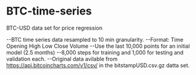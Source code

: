 # BTC-time-series
BTC-USD data set for price regression

--BTC time series data resampled to 10 min granularity.
--Format: Time Opening High Low Close Volume
--Use the last 10,000 points for an initial model (2.5 months)
--8,000 steps for training and 1,000 for testing and validation each.
--Original data avilable from https://api.bitcoincharts.com/v1/csv/ in the bitstampUSD.csv.gz datta set.

